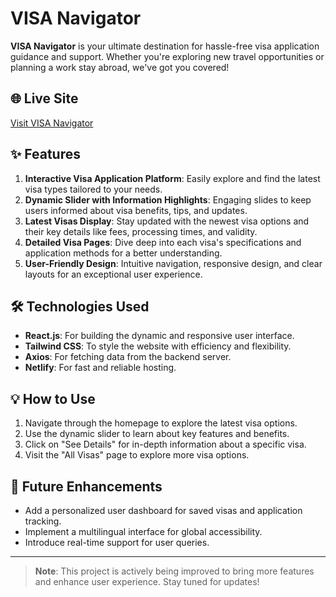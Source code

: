 # VISA Navigator

**VISA Navigator** is your ultimate destination for hassle-free visa application guidance and support. Whether you're exploring new travel opportunities or planning a work stay abroad, we've got you covered!

## 🌐 Live Site

[Visit VISA Navigator](https://dapper-melba-28e5a0.netlify.app/)

## ✨ Features

1. **Interactive Visa Application Platform**: Easily explore and find the latest visa types tailored to your needs.
2. **Dynamic Slider with Information Highlights**: Engaging slides to keep users informed about visa benefits, tips, and updates.
3. **Latest Visas Display**: Stay updated with the newest visa options and their key details like fees, processing times, and validity.
4. **Detailed Visa Pages**: Dive deep into each visa's specifications and application methods for a better understanding.
5. **User-Friendly Design**: Intuitive navigation, responsive design, and clear layouts for an exceptional user experience.

## 🛠️ Technologies Used

- **React.js**: For building the dynamic and responsive user interface.
- **Tailwind CSS**: To style the website with efficiency and flexibility.
- **Axios**: For fetching data from the backend server.
- **Netlify**: For fast and reliable hosting.

## 💡 How to Use

1. Navigate through the homepage to explore the latest visa options.
2. Use the dynamic slider to learn about key features and benefits.
3. Click on "See Details" for in-depth information about a specific visa.
4. Visit the "All Visas" page to explore more visa options.

## 📄 Future Enhancements

- Add a personalized user dashboard for saved visas and application tracking.
- Implement a multilingual interface for global accessibility.
- Introduce real-time support for user queries.

---

> **Note**: This project is actively being improved to bring more features and enhance user experience. Stay tuned for updates!
